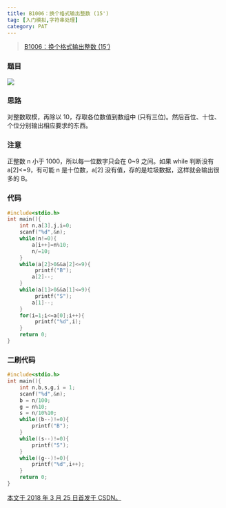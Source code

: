 ```yaml
---
title: B1006：换个格式输出整数 (15')
tag: [入门模拟,字符串处理]
category: PAT
---
```


>[B1006：换个格式输出整数 (15')](https://pintia.cn/problem-sets/994805260223102976/problems/994805318855278592)

<!--more-->

### 题目

![](11-B1006：换个格式输出整数-15\1.png)

### 思路

对整数取模，再除以 10，存取各位数值到数组中 (只有三位)。然后百位、十位、个位分别输出相应要求的东西。

### 注意

正整数 n 小于 1000，所以每一位数字只会在 0~9 之间。如果 while 判断没有 a[2]<=9，有可能 n 是十位数，a[2] 没有值，存的是垃圾数据，这样就会输出很多的 B。

### 代码

```C++
#include<stdio.h>
int main(){
    int n,a[3],j,i=0;
    scanf("%d",&n);
    while(n!=0){
        a[i++]=n%10;
        n/=10;
    }
    while(a[2]>0&&a[2]<=9){
         printf("B");
        a[2]--;
    }
    while(a[1]>0&&a[1]<=9){
         printf("S");
        a[1]--;
    }
    for(i=1;i<=a[0];i++){
         printf("%d",i);
    }
    return 0;
}
```

### 二刷代码

```C++
#include<stdio.h>
int main(){
    int n,b,s,g,i = 1;
    scanf("%d",&n);
    b = n/100;
    g = n%10;
    s = n/10%10;
    while((b--)!=0){
        printf("B");
    }
    while((s--)!=0){
        printf("S");
    }
    while((g--)!=0){
        printf("%d",i++);
    }
    return 0;
}
```

<u>本文于 2018 年 3 月 25 日首发于 [CSDN](https://blog.csdn.net/Wonz5130/article/details/79684057)。</u>

